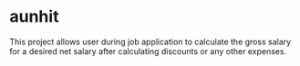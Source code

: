 # aunhit
This project allows user during job application to calculate the gross salary for a desired net salary after calculating discounts or any other expenses.
